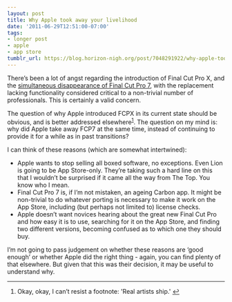 ```yaml
---
layout: post
title: Why Apple took away your livelihood
date: '2011-06-29T12:51:00-07:00'
tags:
- longer post
- apple
- app store
tumblr_url: https://blog.horizon-nigh.org/post/7048291922/why-apple-took-away-your-livelihood
---
```

There’s been a lot of angst regarding the introduction of Final Cut Pro X, and the [simultaneous disappearance of Final Cut Pro 7](http://daringfireball.net/linked/2011/06/24/jalkut), with the replacement lacking functionality considered critical to a non-trivial number of professionals. This is certainly a valid concern.

The question of why Apple introduced FCPX in its current state should be obvious, and is better addressed elsewhere<sup id="fnref:1"><a href="#fn:1" class="footnote-ref" role="doc-noteref">1</a></sup>. The question on my mind is: why did Apple take away FCP7 at the same time, instead of continuing to provide it for a while as in past transitions?

I can think of these reasons (which are somewhat intertwined):

- Apple wants to stop selling all boxed software, no exceptions. Even Lion is going to be App Store-only. They’re taking such a hard line on this that I wouldn’t be surprised if it came all the way from The Top. You know who I mean.
- Final Cut Pro 7 is, if I’m not mistaken, an ageing Carbon app. It might be non-trivial to do whatever porting is necessary to make it work on the App Store, including (but perhaps not limited to) license checks.
- Apple doesn’t want novices hearing about the great new Final Cut Pro and how easy it is to use, searching for it on the App Store, and finding two different versions, becoming confused as to which one they should buy.

I’m not going to pass judgement on whether these reasons are ‘good enough’ or whether Apple did the right thing - again, you can find plenty of that elsewhere. But given that this was their decision, it may be useful to understand why.

* * *

1. Okay, okay, I can’t resist a footnote: 'Real artists ship.'&nbsp;[↩︎](#fnref:1)

